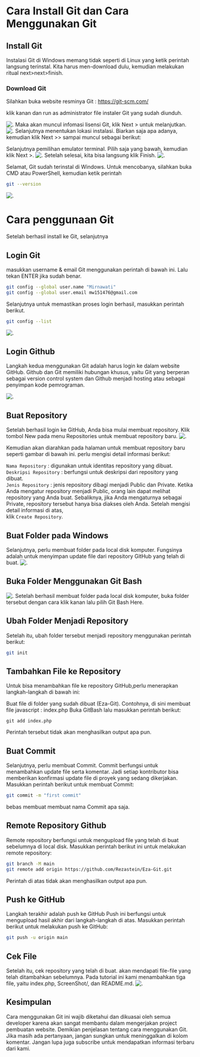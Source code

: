 # **Cara Install Git dan Cara Menggunakan Git**

## **Install Git**

Instalasi Git di Windows memang tidak seperti di Linux yang ketik perintah langsung terinstal.
Kita harus men-download dulu, kemudian melakukan ritual next>next>finish.

### **Download Git**

Silahkan buka website resminya Git : https://git-scm.com/

klik kanan dan run as administrator file instaler Git yang sudah diunduh.

![.](ScreenShot/1.jpg)
Maka akan muncul infomasi lisensi Git, klik Next > untuk melanjutkan.
![.](ScreenShot/2.jpg)
Selanjutnya menentukan lokasi instalasi. Biarkan saja apa adanya, kemudian klik Next >> sampai muncul sebagai berikut:

Selanjutnya pemilihan emulator terminal. Pilih saja yang bawah, kemudian klik Next >.
![.](ScreenShot/12.jpg)
Setelah selesai, kita bisa langsung klik Finish.
![.](ScreenShot/17.jpg)

Selamat, Git sudah terinstal di Windows. Untuk mencobanya, silahkan buka CMD atau PowerShell, kemudian ketik perintah

```sh
git --version
```

![.](ScreenShot/18.jpg)

# **Cara penggunaan Git**

Setelah berhasil install ke Git, selanjutnya

## **Login Git**

masukkan username & email Git menggunakan perintah di bawah ini. Lalu tekan ENTER jika sudah benar.

```sh
git config --global user.name "Mirnawati"
git config --global user.email mw151476@gmail.com
```

Selanjutnya untuk memastikan proses login berhasil, masukkan perintah berikut.

```sh
git config --list
```

![.](ScreenShot/19.jpg)

## **Login Github**

Langkah kedua menggunakan Git adalah harus login ke dalam website GitHub. Github dan Git memiliki hubungan khusus, yaitu Git yang berperan sebagai version control system dan Github menjadi hosting atau sebagai penyimpan kode pemrograman.

![.](ScreenShot/21.jpg)

## **Buat Repository**

Setelah berhasil login ke GitHub, Anda bisa mulai membuat repository. Klik tombol New pada menu Repositories untuk membuat repository baru.
![.](ScreenShot/22.jpg)

Kemudian akan diarahkan pada halaman untuk membuat repository baru seperti gambar di bawah ini.
perlu mengisi detail informasi berikut:

`Nama Repository` : digunakan untuk identitas repository yang dibuat.
<br>
`Deskripsi Repository` : berfungsi untuk deskripsi dari repository yang dibuat.
<br>
`Jenis Repository` : jenis repository dibagi menjadi Public dan Private. Ketika Anda mengatur repository menjadi Public, orang lain dapat melihat repository yang Anda buat. Sebaliknya, jika Anda mengaturnya sebagai Private, repository tersebut hanya bisa diakses oleh Anda.
Setelah mengisi detail informasi di atas,
<br>
klik `Create Repository`.

## **Buat Folder pada Windows**

Selanjutnya, perlu membuat folder pada local disk komputer. Fungsinya adalah untuk menyimpan update file dari repository GitHub yang telah di buat.
![.](ScreenShot/23.jpg)

## **Buka Folder Menggunakan Git Bash**

![.](ScreenShot/24.jpg)
Setelah berhasil membuat folder pada local disk komputer, buka folder tersebut dengan cara klik kanan lalu pilih Git Bash Here.

## **Ubah Folder Menjadi Repository**

Setelah itu, ubah folder tersebut menjadi repository menggunakan perintah berikut:

```sh
git init
```

## **Tambahkan File ke Repository**

Untuk bisa menambahkan file ke repository GitHub,perlu menerapkan langkah-langkah di bawah ini:

Buat file di folder yang sudah dibuat (Eza-Git). Contohnya, di sini membuat file javascript : index.php
Buka GitBash lalu masukkan perintah berikut:

```
git add index.php
```

Perintah tersebut tidak akan menghasilkan output apa pun.

## **Buat Commit**

Selanjutnya, perlu membuat Commit. Commit berfungsi untuk menambahkan update file serta komentar. Jadi setiap kontributor bisa memberikan konfirmasi update file di proyek yang sedang dikerjakan. Masukkan perintah berikut untuk membuat Commit:

```sh
git commit -m "first commit"
```

bebas membuat membuat nama Commit apa saja.

## **Remote Repository Github**

Remote repository berfungsi untuk mengupload file yang telah di buat sebelumnya di local disk. Masukkan perintah berikut ini untuk melakukan remote repository:

```sh
git branch -M main
git remote add origin https://github.com/Rezastein/Eza-Git.git
```

Perintah di atas tidak akan menghasilkan output apa pun.

## **Push ke GitHub**

Langkah terakhir adalah push ke GitHub Push ini berfungsi untuk mengupload hasil akhir dari langkah-langkah di atas. Masukkan perintah berikut untuk melakukan push ke GitHub:

```sh
git push -u origin main
```

## **Cek File**

Setelah itu, cek repository yang telah di buat. akan mendapati file-file yang telah ditambahkan sebelumnya. Pada tutorial ini kami menambahkan tiga file, yaitu index.php, ScreenShot/, dan README.md.
![.](ScreenShot/30pg)

## **Kesimpulan**

Cara menggunakan Git ini wajib diketahui dan dikuasai oleh semua developer karena akan sangat membantu dalam mengerjakan project pembuatan website. Demikian penjelasan tentang cara menggunakan Git. Jika masih ada pertanyaan, jangan sungkan untuk meninggalkan di kolom komentar. Jangan lupa juga subscribe untuk mendapatkan informasi terbaru dari kami.

